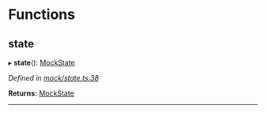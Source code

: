 

# Functions

<a id="state"></a>

##  state

▸ **state**(): [MockState](_mock_types_d_.md#mockstate)

*Defined in [mock/state.ts:38](https://github.com/polkadot-js/api/blob/51d4c45/packages/api-provider/src/mock/state.ts#L38)*

**Returns:** [MockState](_mock_types_d_.md#mockstate)

___

